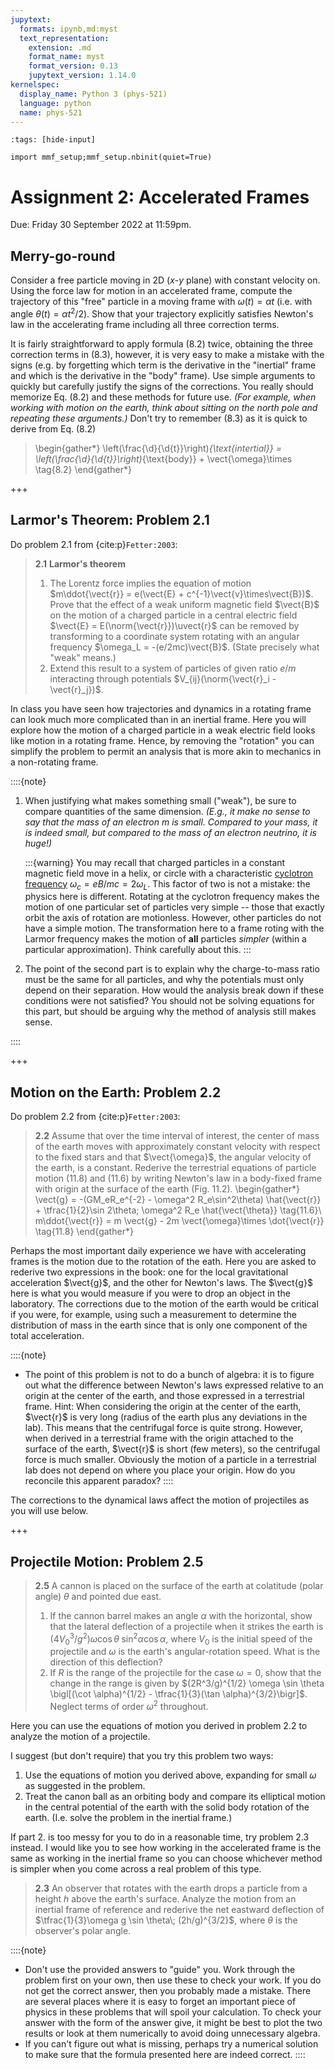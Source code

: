```yaml
---
jupytext:
  formats: ipynb,md:myst
  text_representation:
    extension: .md
    format_name: myst
    format_version: 0.13
    jupytext_version: 1.14.0
kernelspec:
  display_name: Python 3 (phys-521)
  language: python
  name: phys-521
---
```


```{code-cell}
:tags: [hide-input]

import mmf_setup;mmf_setup.nbinit(quiet=True)
```

# Assignment 2: Accelerated Frames

Due: Friday 30 September 2022 at 11:59pm.

## Merry-go-round

Consider a free particle moving in 2D ($x$-$y$ plane) with constant velocity on. Using
the force law for motion in an accelerated frame, compute the trajectory of this "free"
particle in a moving frame with $\omega(t) = \alpha t$ (i.e. with angle $\theta(t) =
\alpha t^2/2$).  Show that your trajectory explicitly satisfies Newton's law in the
accelerating frame including all three correction terms.

It is fairly straightforward to apply formula (8.2) twice, obtaining the three
correction terms in (8.3), however, it is very easy to make a mistake with the signs
(e.g. by forgetting which term is the derivative in the "inertial" frame and which is
the derivative in the "body" frame).  Use simple arguments to quickly but carefully
justify the signs of the corrections.  You really should memorize Eq. (8.2) and these
methods for future use.  *(For example, when working with motion on the earth, think
about sitting on the north pole and repeating these arguments.)*  Don't try to remember
(8.3) as it is quick to derive from Eq. (8.2)

> \begin{gather*}
    \left(\frac{\d}{\d{t}}\right)_{\text{intertial}} =
    \left(\frac{\d}{\d{t}}\right)_{\text{body}} + \vect{\omega}\times \tag{8.2}
  \end{gather*}

+++

## Larmor's Theorem: Problem 2.1

Do problem 2.1 from {cite:p}`Fetter:2003`:

> **2.1** **Larmor's theorem**
>
> 1. The Lorentz force implies the equation of motion $m\ddot{\vect{r}} = e(\vect{E} +
>     c^{-1}\vect{v}\times\vect{B})$.  Prove that the effect of a weak uniform magnetic
>     field $\vect{B}$ on the motion of a charged particle in a central electric field
>     $\vect{E} = E(\norm{\vect{r}})\uvect{r}$ can be removed by transforming to a
>     coordinate system rotating with an angular frequency $\omega_L =
>     -(e/2mc)\vect{B}$. (State precisely what "weak" means.)
> 2. Extend this result to a system of particles of given ratio $e/m$ interacting
>     through potentials $V_{ij}(\norm{\vect{r}_i - \vect{r}_j})$.

In class you have seen how trajectories and dynamics in a rotating frame can look much
more complicated than in an inertial frame.  Here you will explore how the motion of a
charged particle in a weak electric field looks like motion in a rotating frame.  Hence,
by removing the "rotation" you can simplify the problem to permit an analysis that is
more akin to mechanics in a non-rotating frame.

::::{note}
1. When justifying what makes something small ("weak"), be sure to compare quantities of
   the same dimension.  *(E.g., it make no sense to say that the mass of an electron $m$
   is small.  Compared to your mass, it is indeed small, but compared to the mass of an
   electron neutrino, it is huge!)*
   
   :::{warning}
   You may recall that charged particles in a constant magnetic field move in a
   helix, or circle with a characteristic [cyclotron frequency] $\omega_c = eB/mc =
   2\omega_L$.  This factor of two is not a mistake: the physics here is different.
   Rotating at the cyclotron frequency makes the motion of one particular set of
   particles very simple -- those that exactly orbit the axis of rotation are
   motionless.  However, other particles do not have a simple motion.  The transformation
   here to a frame roting with the Larmor frequency makes the motion of **all**
   particles *simpler* (within a particular approximation).  Think carefully about this.
   :::
2. The point of the second part is to explain why the charge-to-mass ratio must be the
   same for all particles, and why the potentials must only depend on their separation.
   How would the analysis break down if these conditions were not satisfied?  You should
   not be solving equations for this part, but should be arguing why the method of
   analysis still makes sense.

[cyclotron frequency]: <https://en.wikipedia.org/wiki/Cyclotron_resonance>
::::

+++

## Motion on the Earth: Problem 2.2

Do problem 2.2 from {cite:p}`Fetter:2003`:

> **2.2** Assume that over the time interval of interest, the center of mass of the
>    earth moves with approximately constant velocity with respect to the fixed stars
>    and that $\vect{\omega}$, the angular velocity of the earth, is a
>    constant. Rederive the terrestrial equations of particle motion (11.8) and (11.6)
>    by writing Newton's law in a body-fixed frame with origin at the surface of the
>    earth (Fig. 11.2).
> \begin{gather*}
    \vect{g} = -(GM_eR_e^{-2} - \omega^2 R_e\sin^2\theta) \hat{\vect{r}}
             + \tfrac{1}{2}\sin 2\theta\; \omega^2 R_e \hat{\vect{\theta}} \tag{11.6}\\
  m\ddot{\vect{r}} = m \vect{g} - 2m \vect{\omega}\times \dot{\vect{r}} \tag{11.8}
\end{gather*}

Perhaps the most important daily experience we have with accelerating frames is the
motion due to the rotation of the eath.  Here you are asked to rederive two expressions
in the book: one for the local gravitational acceleration $\vect{g}$, and the other for
Newton's laws.  The $\vect{g}$ here is what you would measure if you were to drop an
object in the laboratory.  The corrections due to the motion of the earth would be
critical if you were, for example, using such a measurement to determine the
distribution of mass in the earth since that is only one component of the total
acceleration.

::::{note}
* The point of this problem is not to do a bunch of algebra: it is to figure out what
  the difference between Newton's laws expressed relative to an origin at the center
  of the earth, and those expressed in a terrestrial frame.  Hint: When considering
  the origin at the center of the earth, $\vect{r}$ is very long (radius of the earth
  plus any deviations in the lab).  This means that the centrifugal force is quite
  strong.  However, when derived in a terrestrial frame with the origin attached to
  the surface of the earth, $\vect{r}$ is short (few meters), so the centrifugal force
  is much smaller.  Obviously the motion of a particle in a terrestrial lab does not
  depend on where you place your origin.  How do you reconcile this apparent paradox?
::::

The corrections to the dynamical laws affect the motion of projectiles as you will use below.

+++

## Projectile Motion: Problem 2.5

> **2.5** A cannon is placed on the surface of the earth at colatitude (polar angle)
>    $\theta$ and pointed due east.
>
> 1. If the cannon barrel makes an angle $\alpha$ with the horizontal, show that the
>     lateral deflection of a projectile when it strikes the earth is
>     $(4V_0^3/g^2)\omega \cos\theta\;\sin^2\alpha \cos\alpha$, where $V_0$ is the
>     initial speed of the projectile and $\omega$ is the earth's angular-rotation
>     speed.  What is the direction of this deflection?
> 2. If $R$ is the range of the projectile for the case $\omega=0$, show that the change
>     in the range is given by $(2R^3/g)^{1/2} \omega \sin \theta \bigl[(\cot
>     \alpha)^{1/2} - \tfrac{1}{3}(\tan \alpha)^{3/2}\bigr]$. Neglect terms of order
>     $\omega^2$ throughout.

Here you can use the equations of motion you derived in problem 2.2 to analyze the
motion of a projectile.

I suggest (but don't require) that you try this problem two ways:

1. Use the equations of motion you derived above, expanding for small $\omega$ as
   suggested in the problem.
2. Treat the canon ball as an orbiting body and compare its elliptical motion in the
   central potential of the earth with the solid body rotation of the earth.
   (I.e. solve the problem in the inertial frame.)

If part 2. is too messy for you to do in a reasonable time, try problem 2.3 instead.  I
would like you to see how working in the accelerated frame is the same as working in the
inertial frame so you can choose whichever method is simpler when you come across a
real problem of this type.

> **2.3** An observer that rotates with the earth drops a particle from a height $h$
> above the earth's surface.  Analyze the motion from an inertial frame of reference and
> rederive the net eastward deflection of $\tfrac{1}{3}\omega g \sin \theta\;
> (2h/g)^{3/2}$, where $\theta$ is the observer's polar angle.

::::{note}
* Don't use the provided answers to "guide" you.  Work through the problem first on your
  own, then use these to check your work.  If you do not get the correct answer, then
  you probably made a mistake.  There are several places where it is easy to forget an
  important piece of physics in these problems that will spoil your calculation.  To
  check your answer with the form of the answer give, it might be best to plot the two
  results or look at them numerically to avoid doing unnecessary algebra.
* If you can't figure out what is missing, perhaps try a numerical solution to make sure
  that the formula presented here are indeed correct.
::::
